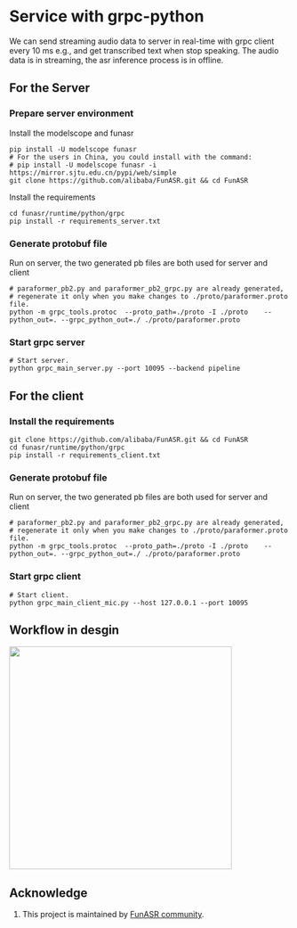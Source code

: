 # Service with grpc-python
We can send streaming audio data to server in real-time with grpc client every 10 ms e.g., and get transcribed text when stop speaking.
The audio data is in streaming, the asr inference process is in offline.

## For the Server

### Prepare server environment
Install the modelscope and funasr

```shell
pip install -U modelscope funasr
# For the users in China, you could install with the command:
# pip install -U modelscope funasr -i https://mirror.sjtu.edu.cn/pypi/web/simple
git clone https://github.com/alibaba/FunASR.git && cd FunASR
```

Install the requirements

```shell
cd funasr/runtime/python/grpc
pip install -r requirements_server.txt
```


### Generate protobuf file
Run on server, the two generated pb files are both used for server and client

```shell
# paraformer_pb2.py and paraformer_pb2_grpc.py are already generated, 
# regenerate it only when you make changes to ./proto/paraformer.proto file.
python -m grpc_tools.protoc  --proto_path=./proto -I ./proto    --python_out=. --grpc_python_out=./ ./proto/paraformer.proto
```

### Start grpc server

```
# Start server.
python grpc_main_server.py --port 10095 --backend pipeline
```


## For the client

### Install the requirements

```shell
git clone https://github.com/alibaba/FunASR.git && cd FunASR
cd funasr/runtime/python/grpc
pip install -r requirements_client.txt
```

### Generate protobuf file
Run on server, the two generated pb files are both used for server and client

```shell
# paraformer_pb2.py and paraformer_pb2_grpc.py are already generated, 
# regenerate it only when you make changes to ./proto/paraformer.proto file.
python -m grpc_tools.protoc  --proto_path=./proto -I ./proto    --python_out=. --grpc_python_out=./ ./proto/paraformer.proto
```

### Start grpc client
```
# Start client.
python grpc_main_client_mic.py --host 127.0.0.1 --port 10095
```


## Workflow in desgin

<div align="left"><img src="proto/workflow.png" width="400"/>

## Acknowledge
1. This project is maintained by [FunASR community](https://github.com/alibaba-damo-academy/FunASR).